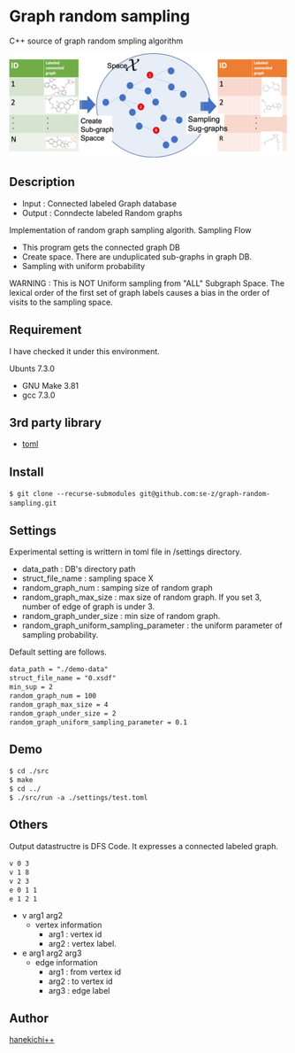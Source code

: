 Graph random sampling
====

C++ source of graph random smpling algorithm
<div align="center">
    <img src="./img/overview.png", width=800>
</div>


## Description
- Input : Connected labeled Graph database
- Output : Conndecte labeled Random graphs

Implementation of random graph sampling algorith. 
Sampling Flow
- This program gets the connected graph DB
- Create space. There are unduplicated sub-graphs in graph DB.
- Sampling with uniform probability

WARNING : This is NOT Uniform sampling from "ALL" Subgraph Space. The lexical order of the first set of graph labels causes a bias in the order of visits to the sampling space.  


## Requirement
I have checked it under this environment.

Ubunts 7.3.0
- GNU Make 3.81
- gcc 7.3.0

## 3rd party library
- [toml](https://github.com/ToruNiina/toml11)

## Install
`$ git clone --recurse-submodules git@github.com:se-z/graph-random-sampling.git`

## Settings
Experimental setting is writtern in toml file in /settings directory.
- data_path : DB's directory path
- struct_file_name : sampling space X
- random_graph_num : samping size of random graph 
- random_graph_max_size : max size of random graph. If you set 3, number of edge of graph is under 3.
- random_graph_under_size :  min size of random graph. 
- random_graph_uniform_sampling_parameter : the uniform parameter of sampling probability. 

Default setting are follows.
```
data_path = "./demo-data"
struct_file_name = "0.xsdf"
min_sup = 2
random_graph_num = 100
random_graph_max_size = 4
random_graph_under_size = 2
random_graph_uniform_sampling_parameter = 0.1
```

## Demo 

```
$ cd ./src
$ make
$ cd ../
$ ./src/run -a ./settings/test.toml
```

## Others
Output datastructre is DFS Code. It expresses a connected labeled graph.

```
v 0 3
v 1 8
v 2 3
e 0 1 1
e 1 2 1
```

- v arg1 arg2
    - vertex information
        - arg1 : vertex id
        - arg2 : vertex label. 
- e arg1 arg2 arg3
    - edge information
        - arg1 : from vertex id 
        - arg2 : to vertex id 
        - arg3 : edge label



## Author
[hanekichi++](https://github.com/se-z)
